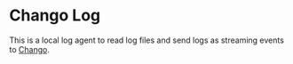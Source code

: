 # Chango Log

This is a local log agent to read log files and send logs as streaming events to [Chango](https://cloudcheflabs.github.io/chango-private-docs).


